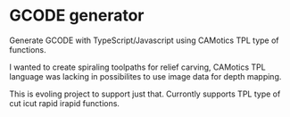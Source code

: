 # GCODE generator

Generate GCODE with TypeScript/Javascript using CAMotics TPL type of functions.

I wanted to create spiraling toolpaths for relief carving, CAMotics TPL language
was lacking in possibilites to use image data for depth mapping.

This is evoling project to support just that. Currontly supports TPL type of cut icut rapid irapid
functions.



